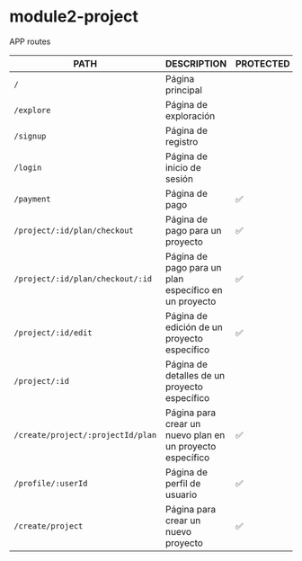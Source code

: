 # module2-project

APP routes

| PATH                                       | DESCRIPTION                                               | PROTECTED |
|--------------------------------------------|-----------------------------------------------------------|-----------|
| `/`                                        | Página principal                                          |           |
| `/explore`                                 | Página de exploración                                     |           |
| `/signup`                                  | Página de registro                                        |           |
| `/login`                                   | Página de inicio de sesión                                |           |
| `/payment`                                 | Página de pago                                            |    ✅     |
| `/project/:id/plan/checkout`               | Página de pago para un proyecto                           |    ✅     |
| `/project/:id/plan/checkout/:id`           | Página de pago para un plan específico en un proyecto     |    ✅     |
| `/project/:id/edit`                        | Página de edición de un proyecto específico               |    ✅     |
| `/project/:id`                             | Página de detalles de un proyecto específico              |           |
| `/create/project/:projectId/plan`          | Página para crear un nuevo plan en un proyecto específico |    ✅     |
| `/profile/:userId`                         | Página de perfil de usuario                               |    ✅     |
| `/create/project`                          | Página para crear un nuevo proyecto                       |    ✅     |